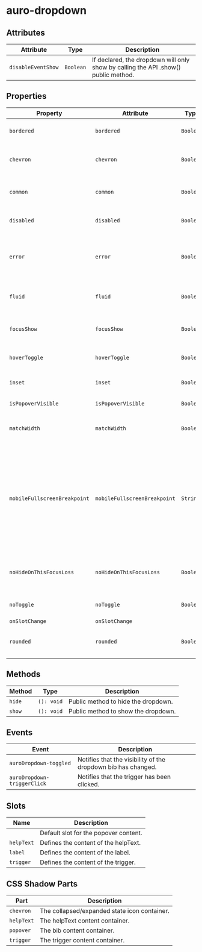 # auro-dropdown

## Attributes

| Attribute          | Type        | Description                                      |
|--------------------|-------------|--------------------------------------------------|
| `disableEventShow` | ` Boolean ` | If declared, the dropdown will only show by calling the API .show() public method. |

## Properties

| Property                     | Attribute                    | Type        | Default | Description                                      |
|------------------------------|------------------------------|-------------|---------|--------------------------------------------------|
| `bordered`                   | `bordered`                   | ` Boolean ` |         | If declared, applies a border around the trigger slot. |
| `chevron`                    | `chevron`                    | ` Boolean ` |         | If declared, the dropdown displays an display state chevron on the right. |
| `common`                     | `common`                     | ` Boolean ` |         | If declared, the dropdown will be styled with the common theme. |
| `disabled`                   | `disabled`                   | ` Boolean ` |         | If declared, the dropdown is not interactive.    |
| `error`                      | `error`                      | ` Boolean ` |         | If declared in combination with `bordered` property or `helpText` slot content, will apply red color to both. |
| `fluid`                      | `fluid`                      | `Boolean`   |         | Alters the shape of the button to be full width of its parent container |
| `focusShow`                  | `focusShow`                  | ` Boolean ` |         | if declared, the bib will display when focus is applied to the trigger. |
| `hoverToggle`                | `hoverToggle`                | ` Boolean ` |         | if declared, the trigger will toggle the big on mouseover/mouseout. |
| `inset`                      | `inset`                      | ` Boolean ` |         | If declared, will apply padding around trigger slot content. |
| `isPopoverVisible`           | `isPopoverVisible`           | ` Boolean ` | false   | If true, the dropdown bib is displayed.          |
| `matchWidth`                 | `matchWidth`                 | ` Boolean ` | false   | If declared, the popover and trigger will be set to the same width. |
| `mobileFullscreenBreakpoint` | `mobileFullscreenBreakpoint` | ` String `  |         | Defines the screen size breakpoint (`lg`, `md`, `sm`, or `xs`) at which the dropdown switches to fullscreen mode on mobile. When expanded, the dropdown will automatically display in fullscreen mode if the screen size is equal to or smaller than the selected breakpoint. |
| `noHideOnThisFocusLoss`      | `noHideOnThisFocusLoss`      | ` Boolean ` | false   | If declared, the dropdown will not hide when moving focus outside the element. |
| `noToggle`                   | `noToggle`                   | ` Boolean ` |         | If declared, the trigger will only show the dropdown bib. |
| `onSlotChange`               | `onSlotChange`               |             |         |                                                  |
| `rounded`                    | `rounded`                    | ` Boolean ` |         | If declared, will apply border-radius to trigger and default slots. |

## Methods

| Method | Type       | Description                         |
|--------|------------|-------------------------------------|
| `hide` | `(): void` | Public method to hide the dropdown. |
| `show` | `(): void` | Public method to show the dropdown. |

## Events

| Event                       | Description                                      |
|-----------------------------|--------------------------------------------------|
| `auroDropdown-toggled`      | Notifies that the visibility of the dropdown bib has changed. |
| `auroDropdown-triggerClick` | Notifies that the trigger has been clicked.      |

## Slots

| Name       | Description                           |
|------------|---------------------------------------|
|            | Default slot for the popover content. |
| `helpText` | Defines the content of the helpText.  |
| `label`    | Defines the content of the label.     |
| `trigger`  | Defines the content of the trigger.   |

## CSS Shadow Parts

| Part       | Description                                  |
|------------|----------------------------------------------|
| `chevron`  | The collapsed/expanded state icon container. |
| `helpText` | The helpText content container.              |
| `popover`  | The bib content container.                   |
| `trigger`  | The trigger content container.               |
